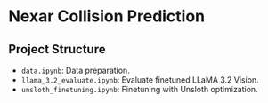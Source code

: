 # Nexar Collision Prediction

## Project Structure

- `data.ipynb`: Data preparation.
- `llama_3.2_evaluate.ipynb`: Evaluate finetuned LLaMA 3.2 Vision.
- `unsloth_finetuning.ipynb`: Finetuning with Unsloth optimization.
